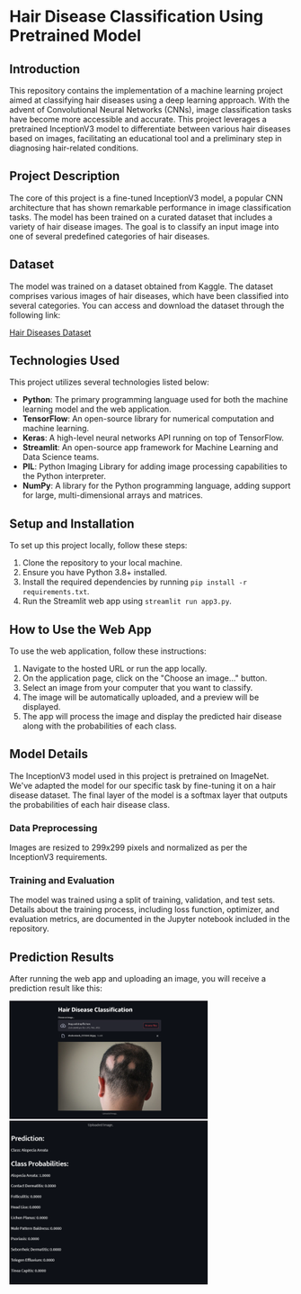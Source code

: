 # Hair Disease Classification Using Pretrained Model

## Introduction
This repository contains the implementation of a machine learning project aimed at classifying hair diseases using a deep learning approach. With the advent of Convolutional Neural Networks (CNNs), image classification tasks have become more accessible and accurate. This project leverages a pretrained InceptionV3 model to differentiate between various hair diseases based on images, facilitating an educational tool and a preliminary step in diagnosing hair-related conditions.

## Project Description
The core of this project is a fine-tuned InceptionV3 model, a popular CNN architecture that has shown remarkable performance in image classification tasks. The model has been trained on a curated dataset that includes a variety of hair disease images. The goal is to classify an input image into one of several predefined categories of hair diseases.

## Dataset
The model was trained on a dataset obtained from Kaggle. The dataset comprises various images of hair diseases, which have been classified into several categories. You can access and download the dataset through the following link:

[Hair Diseases Dataset](https://www.kaggle.com/datasets/sundarannamalai/hair-diseases)


## Technologies Used
This project utilizes several technologies listed below:
- **Python**: The primary programming language used for both the machine learning model and the web application.
- **TensorFlow**: An open-source library for numerical computation and machine learning.
- **Keras**: A high-level neural networks API running on top of TensorFlow.
- **Streamlit**: An open-source app framework for Machine Learning and Data Science teams.
- **PIL**: Python Imaging Library for adding image processing capabilities to the Python interpreter.
- **NumPy**: A library for the Python programming language, adding support for large, multi-dimensional arrays and matrices.

## Setup and Installation
To set up this project locally, follow these steps:

1. Clone the repository to your local machine.
2. Ensure you have Python 3.8+ installed.
3. Install the required dependencies by running `pip install -r requirements.txt`.
4. Run the Streamlit web app using `streamlit run app3.py`.

## How to Use the Web App
To use the web application, follow these instructions:

1. Navigate to the hosted URL or run the app locally.
2. On the application page, click on the "Choose an image..." button.
3. Select an image from your computer that you want to classify.
4. The image will be automatically uploaded, and a preview will be displayed.
5. The app will process the image and display the predicted hair disease along with the probabilities of each class.

## Model Details
The InceptionV3 model used in this project is pretrained on ImageNet. We've adapted the model for our specific task by fine-tuning it on a hair disease dataset. The final layer of the model is a softmax layer that outputs the probabilities of each hair disease class.

### Data Preprocessing
Images are resized to 299x299 pixels and normalized as per the InceptionV3 requirements.

### Training and Evaluation
The model was trained using a split of training, validation, and test sets. Details about the training process, including loss function, optimizer, and evaluation metrics, are documented in the Jupyter notebook included in the repository.

## Prediction Results
After running the web app and uploading an image, you will receive a prediction result like this:

<img src="demo/1.png" alt="workflow" width="70%">

<img src="demo/2.png" alt="workflow" width="70%">

